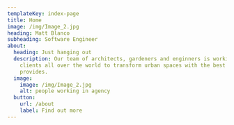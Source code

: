 ```yaml
---
templateKey: index-page
title: Home
image: /img/Image_2.jpg
heading: Matt Blanco
subheading: Software Engineer
about:
  heading: Just hanging out
  description: Our team of architects, gardeners and enginners is working with
    clients all over the world to transform urban spaces with the best nature
    provides.
  image:
    image: /img/Image_2.jpg
    alt: people working in agency
  button:
    url: /about
    label: Find out more
---
```

